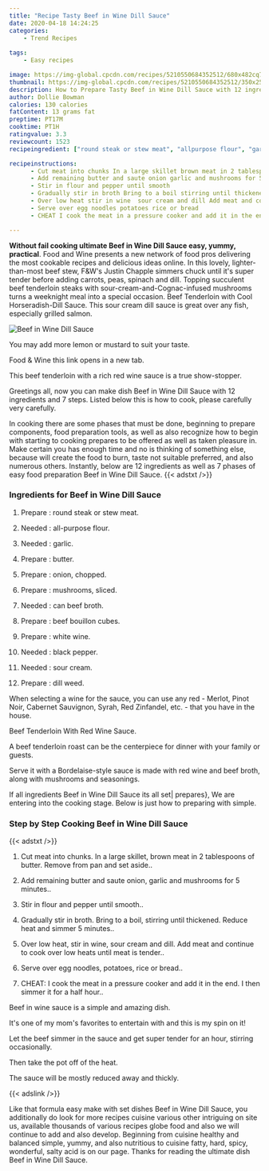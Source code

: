 ```yaml
---
title: "Recipe Tasty Beef in Wine Dill Sauce"
date: 2020-04-18 14:24:25
categories:
    - Trend Recipes
    
tags:
    - Easy recipes

image: https://img-global.cpcdn.com/recipes/5210550684352512/680x482cq70/beef-in-wine-dill-sauce-recipe-main-photo.jpg
thumbnail: https://img-global.cpcdn.com/recipes/5210550684352512/350x250cq70/beef-in-wine-dill-sauce-recipe-main-photo.jpg
description: How to Prepare Tasty Beef in Wine Dill Sauce with 12 ingredients and 7 stages of easy cooking.
author: Dollie Bowman
calories: 130 calories
fatContent: 13 grams fat
preptime: PT17M
cooktime: PT1H
ratingvalue: 3.3
reviewcount: 1523
recipeingredient: ["round steak or stew meat", "allpurpose flour", "garlic", "butter", "onion chopped", "mushrooms sliced", "can beef broth", "beef bouillon cubes", "white wine", "black pepper", "sour cream", "dill weed"]

recipeinstructions: 
      - Cut meat into chunks In a large skillet brown meat in 2 tablespoons of butter Remove from pan and set aside 
      - Add remaining butter and saute onion garlic and mushrooms for 5 minutes 
      - Stir in flour and pepper until smooth 
      - Gradually stir in broth Bring to a boil stirring until thickened Reduce heat and simmer 5 minutes 
      - Over low heat stir in wine  sour cream and dill Add meat and continue to cook over low heats until meat is tender 
      - Serve over egg noodles potatoes rice or bread 
      - CHEAT I cook the meat in a pressure cooker and add it in the end I then simmer it for a half hour

---
```




**Without fail cooking ultimate Beef in Wine Dill Sauce easy, yummy, practical**. Food and Wine presents a new network of food pros delivering the most cookable recipes and delicious ideas online. In this lovely, lighter-than-most beef stew, F&amp;W&#39;s Justin Chapple simmers chuck until it&#39;s super tender before adding carrots, peas, spinach and dill. Topping succulent beef tenderloin steaks with sour-cream-and-Cognac-infused mushrooms turns a weeknight meal into a special occasion. Beef Tenderloin with Cool Horseradish-Dill Sauce. This sour cream dill sauce is great over any fish, especially grilled salmon.


![Beef in Wine Dill Sauce](https://img-global.cpcdn.com/recipes/5210550684352512/680x482cq70/beef-in-wine-dill-sauce-recipe-main-photo.jpg "Beef in Wine Dill Sauce")



You may add more lemon or mustard to suit your taste.

Food &amp; Wine this link opens in a new tab.

This beef tenderloin with a rich red wine sauce is a true show-stopper.


Greetings all, now you can make dish Beef in Wine Dill Sauce with 12 ingredients and 7 steps. Listed below this is how to cook, please carefully very carefully.

In cooking there are some phases that must be done, beginning to prepare components, food preparation tools, as well as also recognize how to begin with starting to cooking prepares to be offered as well as taken pleasure in. Make certain you has enough time and no is thinking of something else, because will create the food to burn, taste not suitable preferred, and also numerous others. Instantly, below are 12 ingredients as well as 7 phases of easy food preparation Beef in Wine Dill Sauce.
{{< adstxt />}}

### Ingredients for Beef in Wine Dill Sauce


1. Prepare  : round steak or stew meat.

1. Needed  : all-purpose flour.

1. Needed  : garlic.

1. Prepare  : butter.

1. Prepare  : onion, chopped.

1. Prepare  : mushrooms, sliced.

1. Needed  : can beef broth.

1. Prepare  : beef bouillon cubes.

1. Prepare  : white wine.

1. Needed  : black pepper.

1. Needed  : sour cream.

1. Prepare  : dill weed.


When selecting a wine for the sauce, you can use any red - Merlot, Pinot Noir, Cabernet Sauvignon, Syrah, Red Zinfandel, etc. - that you have in the house.

Beef Tenderloin With Red Wine Sauce.

A beef tenderloin roast can be the centerpiece for dinner with your family or guests.

Serve it with a Bordelaise-style sauce is made with red wine and beef broth, along with mushrooms and seasonings.


If all ingredients Beef in Wine Dill Sauce its all set| prepares}, We are entering into the cooking stage. Below is just how to preparing with simple.

### Step by Step Cooking Beef in Wine Dill Sauce

{{< adstxt />}}


1. Cut meat into chunks. In a large skillet, brown meat in 2 tablespoons of butter. Remove from pan and set aside..



1. Add remaining butter and saute onion, garlic and mushrooms for 5 minutes..



1. Stir in flour and pepper until smooth..



1. Gradually stir in broth. Bring to a boil, stirring until thickened. Reduce heat and simmer 5 minutes..



1. Over low heat, stir in wine,  sour cream and dill. Add meat and continue to cook over low heats until meat is tender..



1. Serve over egg noodles, potatoes, rice or bread..



1. CHEAT: I cook the meat in a pressure cooker and add it in the end. I then simmer it for a half hour..




Beef in wine sauce is a simple and amazing dish.

It&#39;s one of my mom&#39;s favorites to entertain with and this is my spin on it!

Let the beef simmer in the sauce and get super tender for an hour, stirring occasionally.

Then take the pot off of the heat.

The sauce will be mostly reduced away and thickly.


{{< adslink />}}

Like that formula easy make with set dishes Beef in Wine Dill Sauce, you additionally do look for more recipes cuisine various other intriguing on site us, available thousands of various recipes globe food and also we will continue to add and also develop. Beginning from cuisine healthy and balanced simple, yummy, and also nutritious to cuisine fatty, hard, spicy, wonderful, salty acid is on our page. Thanks for reading the ultimate dish Beef in Wine Dill Sauce.
